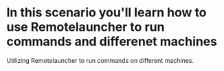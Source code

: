 # In this scenario you'll learn how to use Remotelauncher to run commands and differenet machines #

Utilizing Remotelauncher to run commands on different machines.
